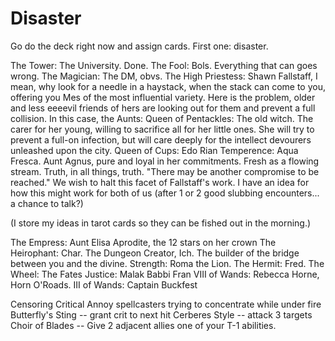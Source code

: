 # Disaster 
 Go do the deck right now and assign cards.
 First one: disaster.

The Tower: The University. Done.
The Fool: Bols. Everything that can goes wrong.
The Magician: The DM, obvs.
The High Priestess: Shawn Fallstaff, I mean, why look for a needle in a haystack, when the stack can come to you, offering you Mes of the most influential variety. Here is the problem, older and less eeeevil friends of hers are looking out for them and prevent a full collision. In this case, the Aunts:
Queen of Pentackles:  The old witch. The carer for her young, willing to sacrifice all for her little ones. She will try to prevent a full-on infection, but will care deeply for the intellect devourers unleashed upon the city.
Queen of Cups: Edo Rian 
Temperence: Aqua Fresca. Aunt Agnus, pure and loyal in her commitments. Fresh as a flowing stream. Truth, in all things, truth. "There may be another compromise to be reached." We wish to halt this facet of Fallstaff's work. I have an idea for how this might work for both of us (after 1 or 2 good slubbing encounters... a chance to talk?)

(I store my ideas in tarot cards so they can be fished out in the morning.)

The Empress: Aunt Elisa Aprodite, the 12 stars on her crown
The Heirophant: Char. The Dungeon Creator, Ich. The builder of the bridge between you and the divine.
Strength: Roma the Lion.
The Hermit: Fred.
The Wheel: The Fates
Justice: Malak Babbi Fran
VIII of Wands: Rebecca Horne, Horn O'Roads.
III of Wands: Captain Buckfest

Censoring Critical
Annoy spellcasters trying to concentrate while under fire
Butterfly's Sting -- grant crit to next hit
Cerberes Style -- attack 3 targets
Choir of Blades -- Give 2 adjacent allies one of your T-1 abilities.
